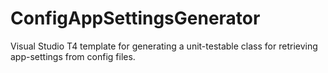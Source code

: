 # ConfigAppSettingsGenerator
Visual Studio T4 template for generating a unit-testable class for retrieving app-settings from config files.
